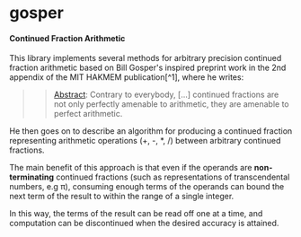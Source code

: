 # gosper

#### Continued Fraction Arithmetic

This library implements several methods for arbitrary precision continued
fraction arithmetic based on Bill Gosper's inspired preprint work in the 2nd
appendix of the MIT HAKMEM publication[^1], where he writes:

>> [Abstract](https://perl.plover.com/classes/cftalk/INFO/gosper.txt): Contrary
>> to everybody, [...] continued fractions are not only perfectly amenable to
>> arithmetic, they are amenable to perfect arithmetic.

He then goes on to describe an algorithm for producing a continued fraction
representing arithmetic operations (+, -, *, /) between arbitrary continued
fractions.

The main benefit of this approach is that even if the operands are
**non-terminating** continued fractions (such as representations of
transcendental numbers, e.g π), consuming enough terms of the operands can bound
the next term of the result to within the range of a single integer.

In this way, the terms of the result can be read off one at a time, and
computation can be discontinued when the desired accuracy is attained.
